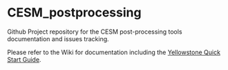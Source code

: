 # CESM_postprocessing
Github Project repository for the CESM post-processing tools documentation and issues tracking.

Please refer to the Wiki for documentation including the <a href ="https://github.com/NCAR/CESM_postprocessing/wiki/yellowstone-quick-start#yellowstone-quick-start-guide">Yellowstone Quick Start Guide</a>.
